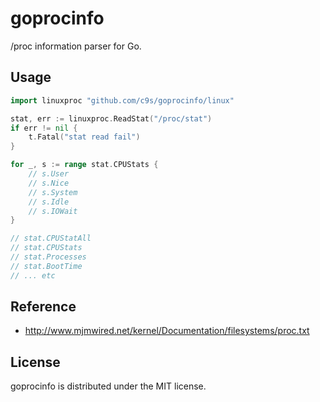 goprocinfo
===================

/proc information parser for Go.

Usage
---------------

```go
import linuxproc "github.com/c9s/goprocinfo/linux"

stat, err := linuxproc.ReadStat("/proc/stat")
if err != nil {
    t.Fatal("stat read fail")
}

for _, s := range stat.CPUStats {
    // s.User
    // s.Nice
    // s.System
    // s.Idle
    // s.IOWait
}

// stat.CPUStatAll
// stat.CPUStats
// stat.Processes
// stat.BootTime
// ... etc
```


Reference
------------

* http://www.mjmwired.net/kernel/Documentation/filesystems/proc.txt

License
-------

goprocinfo is distributed under the MIT license.
